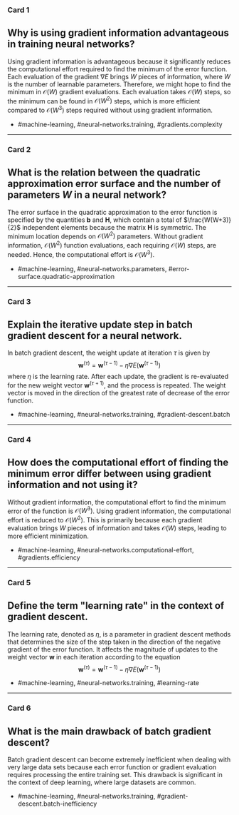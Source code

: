### Card 1

## Why is using gradient information advantageous in training neural networks?

Using gradient information is advantageous because it significantly reduces the computational effort required to find the minimum of the error function. Each evaluation of the gradient $\nabla E$ brings $W$ pieces of information, where $W$ is the number of learnable parameters. Therefore, we might hope to find the minimum in $\mathcal{O}(W)$ gradient evaluations. Each evaluation takes $\mathcal{O}(W)$ steps, so the minimum can be found in $\mathcal{O}(W^2)$ steps, which is more efficient compared to $\mathcal{O}(W^3)$ steps required without using gradient information.

- #machine-learning, #neural-networks.training, #gradients.complexity

---

### Card 2

## What is the relation between the quadratic approximation error surface and the number of parameters $W$ in a neural network?

The error surface in the quadratic approximation to the error function is specified by the quantities $\mathbf{b}$ and $\mathbf{H}$, which contain a total of $\frac{W(W+3)}{2}$ independent elements because the matrix $\mathbf{H}$ is symmetric. The minimum location depends on $\mathcal{O}(W^2)$ parameters. Without gradient information, $\mathcal{O}(W^2)$ function evaluations, each requiring $\mathcal{O}(W)$ steps, are needed. Hence, the computational effort is $\mathcal{O}(W^3)$.

- #machine-learning, #neural-networks.parameters, #error-surface.quadratic-approximation

---

### Card 3

## Explain the iterative update step in batch gradient descent for a neural network.

In batch gradient descent, the weight update at iteration $\tau$ is given by
$$\mathbf{w}^{(\tau)} = \mathbf{w}^{(\tau-1)} - \eta \nabla E \left(\mathbf{w}^{(\tau-1)}\right)$$
where $\eta$ is the learning rate. After each update, the gradient is re-evaluated for the new weight vector $\mathbf{w}^{(\tau+1)}$, and the process is repeated. The weight vector is moved in the direction of the greatest rate of decrease of the error function.

- #machine-learning, #neural-networks.training, #gradient-descent.batch

---

### Card 4

## How does the computational effort of finding the minimum error differ between using gradient information and not using it?

Without gradient information, the computational effort to find the minimum error of the function is $\mathcal{O}(W^3)$. Using gradient information, the computational effort is reduced to $\mathcal{O}(W^2)$. This is primarily because each gradient evaluation brings $W$ pieces of information and takes $\mathcal{O}(W)$ steps, leading to more efficient minimization.

- #machine-learning, #neural-networks.computational-effort, #gradients.efficiency

---

### Card 5

## Define the term "learning rate" in the context of gradient descent.

The learning rate, denoted as $\eta$, is a parameter in gradient descent methods that determines the size of the step taken in the direction of the negative gradient of the error function. It affects the magnitude of updates to the weight vector $\mathbf{w}$ in each iteration according to the equation
$$\mathbf{w}^{(\tau)} = \mathbf{w}^{(\tau-1)} - \eta \nabla E \left(\mathbf{w}^{(\tau-1)}\right)$$

- #machine-learning, #neural-networks.training, #learning-rate

---

### Card 6

## What is the main drawback of batch gradient descent?

Batch gradient descent can become extremely inefficient when dealing with very large data sets because each error function or gradient evaluation requires processing the entire training set. This drawback is significant in the context of deep learning, where large datasets are common.

- #machine-learning, #neural-networks.training, #gradient-descent.batch-inefficiency